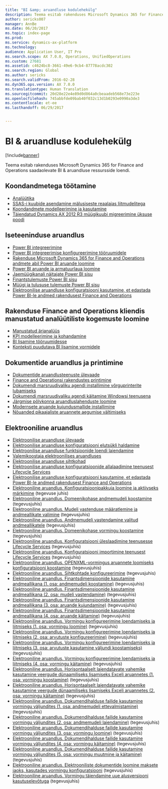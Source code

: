 ```yaml
---
title: "BI &amp; aruandluse kodulehekülg"
description: Teema esitab rakenduses Microsoft Dynamics 365 for Finance and Operations saadaolevate BI &amp; aruandluse ressursside loendi.
author: sericks007
manager: AnnBe
ms.date: 06/20/2017
ms.topic: index-page
ms.prod: 
ms.service: dynamics-ax-platform
ms.technology: 
audience: Application User, IT Pro
ms.search.scope: AX 7.0.0, Operations, UnifiedOperations
ms.custom: 27681
ms.assetid: c4624bc8-3661-49e6-9cb4-87778acdc302
ms.search.region: Global
ms.author: sericks
ms.search.validFrom: 2016-02-28
ms.dyn365.ops.version: AX 7.0.0
ms.translationtype: Human Translation
ms.sourcegitcommit: 20d28e22e4e89d0d864a0cbeaadeb568e73e223e
ms.openlocfilehash: 745abbfde09bab40f032c13d1b0293e0990a3de3
ms.contentlocale: et-ee
ms.lasthandoff: 06/29/2017


---
```


# <a name="bi-amp-reporting-home-page"></a>BI &amp; aruandluse kodulehekülg

[!include[banner](../includes/banner.md)]


Teema esitab rakenduses Microsoft Dynamics 365 for Finance and Operations saadaolevate BI &amp; aruandluse ressursside loendi. 

<a name="working-with-aggregate-data"></a>Koondandmetega töötamine
---------------------------

-   [Analüütika](analytics.md)
-   [SSAS-i kuubide asendamine mälusiseste reaalajas liitmudelitega](..\migration-upgrade\in-memory-real-time-aggregate-models.md)
-   [Koondandmete modelleerimine ja kasutamine](model-aggregate-data.md)
-   [Täiendatud Dynamics AX 2012 R3 müügikuubi migreerimine üksuse poodi](..\migration-upgrade\migrate-upgraded-cube-entity-store.md)

## <a name="self-service-reporting"></a>Iseteeninduse aruandlus
-   [Power BI integreerimine](power-bi-integration.md)
-   [Power BI integreerimise konfigureerimine tööruumidele](configure-power-bi-integration.md)
-   [Rakenduse Microsoft Dynamics 365 for Finance and Operations andmete abil Power BI aruande loomine](create-powerbi-report-data.md)
-   [Power BI aruande ja armatuurlaua loomine](create-powerbi-report-dashboard.md)
-   [Jaemüügikanali näitajate Power BI sisu](retail-channel-performance-dashboard-power-bi-data.md)
-   [Finantstulemuste Power BI sisu](financial-performance-power-bi-content-pack.md)
-   [Müügi ja tulususe tulemuste Power BI sisu](sales-profitability-performance-content-pack.md)
-   [Elektroonilise aruandluse konfiguratsiooni kasutamine, et edastada Power BI-le andmed rakendusest Finance and Operations](general-electronic-reporting-report-configuration-get-data-powerbi.md)

## <a name="building-embedded-analytical-experiences-in-the-finance-and-operations-client"></a>Rakenduse Finance and Operations kliendis manustatud analüütiliste kogemuste loomine
-   [Manustatud ärianalüüs](analytics.md#embedded-business-intelligence)
-   [KPI modelleerimine ja kohandamine](analytics.md#kpi-modeling-and-customization)
-   [BI lisamine tööruumidesse](add-bi-workspaces.md)
-   [Konteksti puudutava BI lisamine vormidele](add-contextual-bi-forms.md)

## <a name="document-reporting-and-printing"></a>Dokumentide aruandlus ja printimine
-   [Dokumentide aruandlusteenuste ülevaade](document-reporting-services.md)
-   [Finance and Operationsi rakendustes printimine](print-documents.md)
-   [Dokumendi marsruudivaliku agendi installimine võrguprinterite lubamiseks](install-document-routing-agent.md)
-   [Dokumendi marsruudivaliku agendi käitamine Windowsi teenusena](run-document-routing-agent-as-windows-service.md)
-   [Järgmise põlvkonna aruandluslahenduste loomine](create-nextgen-reporting-solutions.md)
-   [Modernsete aruande kujundusmallide installimine](install-modern-report-design-templates.md)
-   [Nõuanded pikaajaliste aruannete aegumise vältimiseks](prevent-long-running-reports-timing-out.md)

## <a name="electronic-reporting"></a>Elektrooniline aruandlus
-   [Elektroonilise aruandluse ülevaade](general-electronic-reporting.md)
-   [Elektroonilise aruandluse konfiguratsiooni elutsükli haldamine](general-electronic-reporting-manage-configuration-lifecycle.md)
-   [Elektroonilise aruandluse funktsioonide loendi laiendamine](general-electronic-reporting-formulas-list-extension.md)
-   [Valemikoostaja elektroonilises aruandluses](general-electronic-reporting-formula-designer.md)
-   [Elektroonilise aruandluse sihtkohad](electronic-reporting-destinations.md)
-   [Elektroonilise aruandluse konfiguratsioonide allalaadimine teenusest Lifecycle Services](download-electronic-reporting-configuration-lcs.md)
-   [Elektroonilise aruandluse konfiguratsiooni kasutamine, et edastada Power BI-le andmed rakendusest Finance and Operations](general-electronic-reporting-report-configuration-get-data-powerbi.md)
-   [Elektrooniline aruandlus. Konfiguratsioonipakkuja loomine ja aktiivseks märkimine](http://ax.help.dynamics.com/en/wiki/er-select-service-provider/) (tegevuse juhis)
-   [Elektrooniline aruandlus. Domeenikohase andmemudeli koostamine](http://ax.help.dynamics.com/en/wiki/er-design-domain-specific-data-model/) (tegevusjuhis)
-   [Elektrooniline aruandlus. Mudeli vastenduse määratlemine ja andmeallikate valimine](http://ax.help.dynamics.com/en/wiki/er-define-model-mapping-and-select-data-sources/) (tegevusjuhis)
-   [Elektrooniline aruandlus. Andmemudeli vastendamine valitud andmeallikatele](http://ax.help.dynamics.com/en/wiki/er-map-data-model-to-selected-data-sources/) (tegevusjuhis)
-   [Elektrooniline aruandlus. Domeenikohase vormingu koostamine](http://ax.help.dynamics.com/en/wiki/er-design-domain-specific-format/) (tegevusjuhis)
-   [Elektrooniline aruandlus. Konfiguratsiooni üleslaadimine teenusesse Lifecycle Services](http://ax.help.dynamics.com/en/wiki/upload-a-configuration-into-lifecycle-services/) (tegevusjuhis)
-   [Elektrooniline aruandlus. Konfiguratsiooni importimine teenusest Lifecycle Services](http://ax.help.dynamics.com/en/wiki/import-a-configuration-from-lifecycle-services/) (tegevusjuhis)
-   [Elektrooniline aruandlus. OPENXML-vormingus aruannete loomiseks konfiguratsiooni koostamine](http://ax.help.dynamics.com/en/wiki/design-a-configuration-for-generating-reports-in-openxml-format/) (tegevusjuhis)
-   [Elektrooniline aruandlus. Sihtkohtade konfigureerimine](http://ax.help.dynamics.com/en/wiki/configure-destinations/) (tegevusjuhis)
-   [Elektrooniline aruandlus. Finantsdimensioonide kasutamine andmeallikana (1. osa: andmemudeli koostamine)](http://ax.help.dynamics.com/en/wiki/er-use-financial-dimensions-as-a-data-source-part-1-design-data-model/) (tegevusjuhis)
-   [Elektrooniline aruandlus. Finantsdimensioonide kasutamine andmeallikana (2. osa: mudeli vastendamine)](http://ax.help.dynamics.com/en/wiki/er-use-financial-dimensions-as-a-data-source-part-2-model-mapping/) (tegevusjuhis)
-   [Elektrooniline aruandlus. Finantsdimensioonide kasutamine andmeallikana (3. osa: aruande kujundamine)](http://ax.help.dynamics.com/en/wiki/er-use-financial-dimensions-as-a-data-source-part-3-design-the-report/) (tegevusjuhis)
-   [Elektrooniline aruandlus. Finantsdimensioonide kasutamine andmeallikana (4. osa: aruande käitamine)](http://ax.help.dynamics.com/en/wiki/er-use-financial-dimensions-as-a-data-source-part-4-run-the-report/) (tegevusjuhis)
-   [Elektrooniline aruandlus. Vormingu konfigureerimine loendamiseks ja liitmiseks (1. osa: vormingu loomine)](http://ax.help.dynamics.com/en/wiki/er-configure-format-to-do-counting-and-summing-part-1-create-format/) (tegevusjuhis)
-   [Elektrooniline aruandlus. Vormingu konfigureerimine loendamiseks ja liitmiseks (2. osa: arvutuste konfigureerimine)](http://ax.help.dynamics.com/en/wiki/er-configure-format-to-do-counting-and-summing-part-2-configure-computations/) (tegevusjuhis)
-   [Elektrooniline aruandlus. Vormingu konfigureerimine loendamiseks ja liitmiseks (3. osa: arvutuste kasutamine väljundi koostamiseks)](http://ax.help.dynamics.com/en/wiki/er-configure-format-to-do-counting-and-summing-part-3-use-computations-to-make-the-output/) (tegevusjuhis)
-   [Elektrooniline aruandlus. Vormingu konfigureerimine loendamiseks ja liitmiseks (4. osa: vormingu käitamine)](http://ax.help.dynamics.com/en/wiki/er-configure-format-to-do-counting-and-summing-part-4-run-format/) (tegevusjuhis)
-   [Elektrooniline aruandlus. Horisontaalselt laiendatavate vahemike kasutamine veergude dünaamiliseks lisamiseks Exceli aruannetes (1. osa: vormingu koostamine)](http://ax.help.dynamics.com/en/wiki/er-use-horizontally-expandable-ranges-to-dynamically-add-columns-in-excel-reports-part-1-design-format/) (tegevusjuhis)
-   [Elektrooniline aruandlus. Horisontaalselt laiendatavate vahemike kasutamine veergude dünaamiliseks lisamiseks Exceli aruannetes (2. osa: vormingu käitamine)](http://ax.help.dynamics.com/en/wiki/er-use-horizontally-expandable-ranges-to-dynamically-add-columns-in-excel-reports-part-2-run-format/) (tegevusjuhis)
-   [Elektrooniline aruandlus. Dokumendihalduse failide kasutamine vormingu väljundites (1. osa: andmemudeli ettevalmistamine)](http://ax.help.dynamics.com/en/wiki/er-use-document-management-files-in-format-outputs-part-1-prepare-data-model/) (tegevusjuhis)
-   [Elektrooniline aruandlus. Dokumendihalduse failide kasutamine vormingu väljundites (2. osa: andmemudeli laiendamine)](http://ax.help.dynamics.com/en/wiki/er-use-document-management-files-in-format-outputs-part-2-extend-data-model/) (tegevusjuhis)
-   [Elektrooniline aruandlus. Dokumendihalduse failide kasutamine vormingu väljundites (3. osa: vormingu loomine)](http://ax.help.dynamics.com/en/wiki/er-use-document-management-files-in-format-outputs-part-3-create-format/) (tegevusjuhis)
-   [Elektrooniline aruandlus. Dokumendihalduse failide kasutamine vormingu väljundites (4. osa: vormingu käitamine)](http://ax.help.dynamics.com/en/wiki/er-use-document-management-files-in-format-outputs-part-4-run-format/) (tegevusjuhis)
-   [Elektrooniline aruandlus. Dokumendihalduse failide kasutamine vormingu väljundites (5. osa: vormingu muutmine ja käitamine)](http://ax.help.dynamics.com/en/wiki/er-use-document-management-files-in-format-outputs-part-5-modify-and-run-format/) (tegevusjuhis)
-   [Elektrooniline aruandlus. Elektrooniliste dokumentide loomine maksete jaoks, kasutades vormingu konfiguratsiooni](http://ax.help.dynamics.com/en/wiki/generate-electronic-documents-for-payments-using-a-format-configuration/) (tegevusjuhis)
-   [Elektrooniline aruandlus. Vormingu täiendamine uue alusversiooni kasutuselevõtuga](http://ax.help.dynamics.com/en/wiki/upgrade-your-format-by-adopting-a-new-base-version-of-that-format/) (tegevusjuhis)







